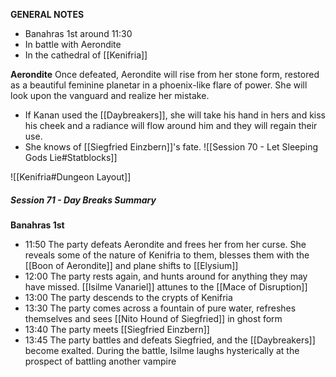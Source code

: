 **GENERAL NOTES**
- Banahras 1st around 11:30
- In battle with Aerondite
- In the cathedral of [[Kenifria]]

**Aerondite**
Once defeated, Aerondite will rise from her stone form, restored as a beautiful feminine planetar in a phoenix-like flare of power. She will look upon the vanguard and realize her mistake. 
- If Kanan used the [[Daybreakers]], she will take his hand in hers and kiss his cheek and a radiance will flow around him and they will regain their use.
- She knows of [[Siegfried Einzbern]]'s fate.
![[Session 70 - Let Sleeping Gods Lie#Statblocks]]

![[Kenifria#Dungeon Layout]]
##### Session 71 - Day Breaks Summary
**Banahras 1st**
- 11:50 The party defeats Aerondite and frees her from her curse. She reveals some of the nature of Kenifria to them, blesses them with the [[Boon of Aerondite]] and plane shifts to [[Elysium]]
- 12:00 The party rests again, and hunts around for anything they may have missed. [[Isilme Vanariel]] attunes to the [[Mace of Disruption]]
- 13:00 The party descends to the crypts of Kenifria
- 13:30 The party comes across a fountain of pure water, refreshes themselves and sees [[Nito Hound of Siegfried]] in ghost form
- 13:40 The party meets [[Siegfried Einzbern]]
- 13:45 The party battles and defeats Siegfried, and the [[Daybreakers]] become exalted. During the battle, Isilme laughs hysterically at the prospect of battling another vampire
